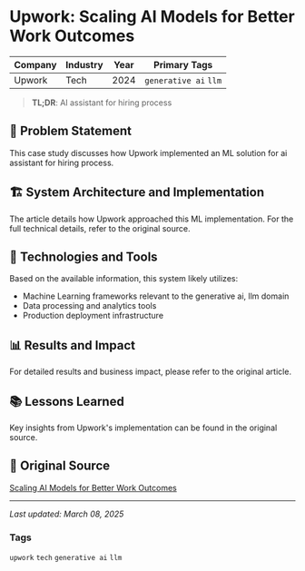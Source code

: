 # Upwork: Scaling AI Models for Better Work Outcomes

| Company | Industry | Year | Primary Tags | 
|---------|----------|------|--------------|
| Upwork | Tech | 2024 | `generative ai` `llm` |

> **TL;DR**: AI assistant for hiring process

## 📝 Problem Statement

This case study discusses how Upwork implemented an ML solution for ai assistant for hiring process.

## 🏗️ System Architecture and Implementation

The article details how Upwork approached this ML implementation. For the full technical details, refer to the original source.

## 🔧 Technologies and Tools

Based on the available information, this system likely utilizes:

- Machine Learning frameworks relevant to the generative ai, llm domain
- Data processing and analytics tools
- Production deployment infrastructure

## 📊 Results and Impact

For detailed results and business impact, please refer to the original article.

## 📚 Lessons Learned

Key insights from Upwork's implementation can be found in the original source.

## 🔗 Original Source

[Scaling AI Models for Better Work Outcomes](https://www.upwork.com/blog/scaling-ai-models-for-better-work-outcomes)

---

*Last updated: March 08, 2025*

### Tags

`upwork` `tech` `generative ai` `llm`
